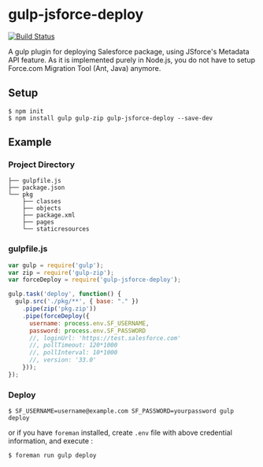 # gulp-jsforce-deploy
[![Build Status](https://travis-ci.org/jsforce/gulp-jsforce-deploy.svg?branch=master)](https://travis-ci.org/jsforce/gulp-jsforce-deploy)

A gulp plugin for deploying Salesforce package, using JSforce's Metadata API feature.
As it is implemented purely in Node.js, you do not have to setup Force.com Migration Tool (Ant, Java) anymore.

## Setup

```
$ npm init
$ npm install gulp gulp-zip gulp-jsforce-deploy --save-dev
```

## Example 

### Project Directory

```
├── gulpfile.js
├── package.json
└── pkg
    ├── classes
    ├── objects
    ├── package.xml
    ├── pages
    └── staticresources
```

### gulpfile.js

```javascript
var gulp = require('gulp');
var zip = require('gulp-zip');
var forceDeploy = require('gulp-jsforce-deploy');

gulp.task('deploy', function() {
  gulp.src('./pkg/**', { base: "." })
    .pipe(zip('pkg.zip'))
    .pipe(forceDeploy({
      username: process.env.SF_USERNAME,
      password: process.env.SF_PASSWORD
      //, loginUrl: 'https://test.salesforce.com'
      //, pollTimeout: 120*1000
      //, pollInterval: 10*1000
      //, version: '33.0'
    }));
});
```

### Deploy

```
$ SF_USERNAME=username@example.com SF_PASSWORD=yourpassword gulp deploy
```

or if you have `foreman` installed, create `.env` file with above credential information, and execute :

```
$ foreman run gulp deploy
```
